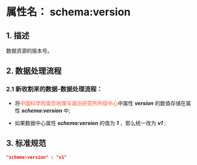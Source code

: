# 属性名： schema:version

## 1. 描述
数据资源的版本号。

## 2. 数据处理流程
### 2.1 新收割来的数据-数据处理流程：
  * 将<font color="#fc5531">中国科学院南京地理与湖泊研究所所级中心</font>中属性 ___version___ 的数值存储在属性 ___schema:version___ 中;

  * 如果数据中心属性 ___schema:version___ 的值为 ___1___ ，那么统一改为 ___v1___ ;

## 3. 标准规范
```json
"schema:version" : "v1"
``` 